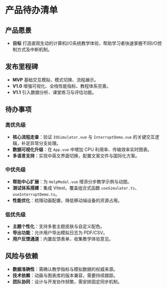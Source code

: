 # 产品待办清单

## 产品愿景
- **目标** 打造直观生动的计算机I/O系统教学体验，帮助学习者快速掌握不同I/O控制方式及中断机制。

## 发布里程碑
- **MVP** 基础交互模拟、模式切换、流程展示。
- **V1.0** 增强可视化、全栈性能指标、教程体系完善。
- **V1.1** 引入数据分析、课堂练习与评估功能。

## 待办事项

### 高优先级
- **核心流程走查**：验证 `IOSimulator.vue` 与 `InterruptDemo.vue` 的关键交互逻辑，补足异常分支处理。
- **数据可视化升级**：在 `App.vue` 中增加 CPU 利用率、传输效率实时图表。
- **多语言支持**：实现中英文界面切换，配置文案文件与国际化方案。

### 中优先级
- **帮助中心扩展**：为 `HelpModal.vue` 增添分步教学示例与动图。
- **测试体系搭建**：集成 Vitest，覆盖组合式函数 `useSimulator.ts`、`useInterruptDemo.ts`。
- **性能优化**：梳理动画配置，降低移动端设备的资源占用。

### 低优先级
- **主题个性化**：支持多套主题皮肤与自定义配色。
- **导出功能**：允许用户导出模拟日志为 PDF/CSV。
- **用户反馈通道**：内置反馈表单，收集教学体验意见。

## 风险与依赖
- **数据准确性**：需确认教学指标与模拟数据的权威来源。
- **技术依赖**：动画与图表库的版本兼容，需要持续跟踪。
- **团队协同**：设计与开发协作频繁，需安排固定同步机制。
